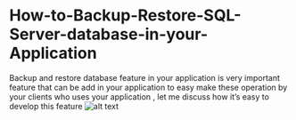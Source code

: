 # How-to-Backup-Restore-SQL-Server-database-in-your-Application
Backup and restore database feature in your application is very important feature that can be add in your application to easy make these operation by your clients who uses your application , let me discuss how it’s easy to develop this feature
![alt text](https://raw.githubusercontent.com/esaaco/How-to-Backup-Restore-SQL-Server-database-in-your-Application/db_backup_restore.jpg)
